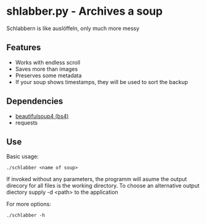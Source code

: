# shlabber.py - Archives a soup

Schlabbern is like auslöffeln, only much more messy

## Features
 * Works with endless scroll
 * Saves more than images
 * Preserves some metadata
 * If your soup shows timestamps, they will be used to sort the backup

## Dependencies
 * [beautifulsoup4 (bs4)](https://www.crummy.com/software/BeautifulSoup/)
 * requests

## Use
Basic usage:
```
./schlabber <name of soup>
```
If invoked without any parameters, the programm will asume the output direcory for all files is the 
working directory. 
To choose an alternative output diectory supply -d \<path> to the application

For more options:
```
./schlabber -h
```
